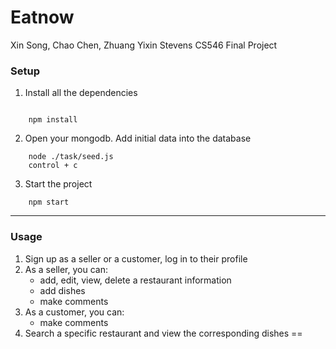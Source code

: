 # Eatnow

Xin Song, Chao Chen, Zhuang Yixin
Stevens CS546 Final Project

### Setup

1. Install all the dependencies  
```  

    npm install 

```
2.  Open your mongodb.
    Add initial data into the database

```
    node ./task/seed.js
    control + c

```

3. Start the project

```
    npm start

```

---

### Usage

1. Sign up as a seller or a customer, log in to their profile
2. As a seller, you can:  
   - add, edit, view, delete a restaurant information
   - add dishes
   - make comments
3. As a customer, you can:
   - make comments
4. Search a specific restaurant and view the corresponding dishes ==
